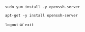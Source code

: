 

`sudo yum install -y openssh-server`   

`apt-get -y install openssh-server`  




`logout` or `exit`   

